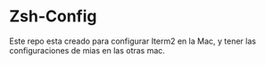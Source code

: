 # Zsh-Config
Este repo esta creado para configurar Iterm2 en la Mac, y tener las configuraciones de mias en las otras mac.
